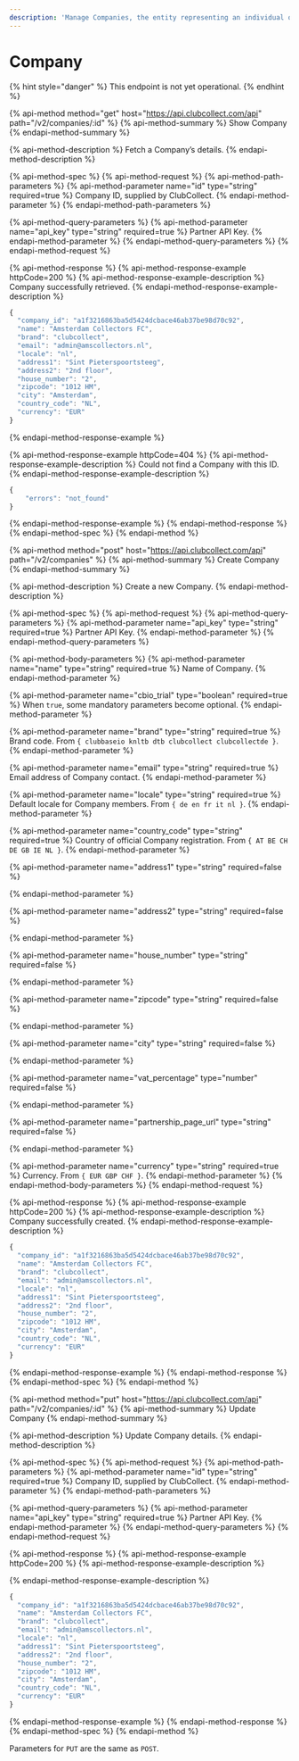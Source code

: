 ```yaml
---
description: 'Manage Companies, the entity representing an individual organisation.'
---
```


# Company

{% hint style="danger" %}
This endpoint is not yet operational. 
{% endhint %}

{% api-method method="get" host="https://api.clubcollect.com/api" path="/v2/companies/:id" %}
{% api-method-summary %}
Show Company
{% endapi-method-summary %}

{% api-method-description %}
Fetch a Company’s details.
{% endapi-method-description %}

{% api-method-spec %}
{% api-method-request %}
{% api-method-path-parameters %}
{% api-method-parameter name="id" type="string" required=true %}
Company ID, supplied by ClubCollect.
{% endapi-method-parameter %}
{% endapi-method-path-parameters %}

{% api-method-query-parameters %}
{% api-method-parameter name="api\_key" type="string" required=true %}
Partner API Key.
{% endapi-method-parameter %}
{% endapi-method-query-parameters %}
{% endapi-method-request %}

{% api-method-response %}
{% api-method-response-example httpCode=200 %}
{% api-method-response-example-description %}
Company successfully retrieved.
{% endapi-method-response-example-description %}

```javascript
{
  "company_id": "a1f3216863ba5d5424dcbace46ab37be98d70c92", 
  "name": "Amsterdam Collectors FC",
  "brand": "clubcollect",
  "email": "admin@amscollectors.nl",
  "locale": "nl",
  "address1": "Sint Pieterspoortsteeg",
  "address2": "2nd floor",
  "house_number": "2",
  "zipcode": "1012 HM",
  "city": "Amsterdam",
  "country_code": "NL",
  "currency": "EUR"
}
```
{% endapi-method-response-example %}

{% api-method-response-example httpCode=404 %}
{% api-method-response-example-description %}
Could not find a Company with this ID.
{% endapi-method-response-example-description %}

```javascript
{
    "errors": "not_found"
}
```
{% endapi-method-response-example %}
{% endapi-method-response %}
{% endapi-method-spec %}
{% endapi-method %}

{% api-method method="post" host="https://api.clubcollect.com/api" path="/v2/companies" %}
{% api-method-summary %}
Create Company
{% endapi-method-summary %}

{% api-method-description %}
Create a new Company.
{% endapi-method-description %}

{% api-method-spec %}
{% api-method-request %}
{% api-method-query-parameters %}
{% api-method-parameter name="api\_key" type="string" required=true %}
Partner API Key.
{% endapi-method-parameter %}
{% endapi-method-query-parameters %}

{% api-method-body-parameters %}
{% api-method-parameter name="name" type="string" required=true %}
Name of Company.
{% endapi-method-parameter %}

{% api-method-parameter name="cbio\_trial" type="boolean" required=true %}
When `true`, some mandatory parameters become optional.
{% endapi-method-parameter %}

{% api-method-parameter name="brand" type="string" required=true %}
Brand code. From `{ clubbaseio knltb dtb clubcollect clubcollectde }`.
{% endapi-method-parameter %}

{% api-method-parameter name="email" type="string" required=true %}
Email address of Company contact.
{% endapi-method-parameter %}

{% api-method-parameter name="locale" type="string" required=true %}
Default locale for Company members. From `{ de en fr it nl }`.
{% endapi-method-parameter %}

{% api-method-parameter name="country\_code" type="string" required=true %}
Country of official Company registration. From `{ AT BE CH DE GB IE NL }`.
{% endapi-method-parameter %}

{% api-method-parameter name="address1" type="string" required=false %}

{% endapi-method-parameter %}

{% api-method-parameter name="address2" type="string" required=false %}

{% endapi-method-parameter %}

{% api-method-parameter name="house\_number" type="string" required=false %}

{% endapi-method-parameter %}

{% api-method-parameter name="zipcode" type="string" required=false %}

{% endapi-method-parameter %}

{% api-method-parameter name="city" type="string" required=false %}

{% endapi-method-parameter %}

{% api-method-parameter name="vat\_percentage" type="number" required=false %}

{% endapi-method-parameter %}

{% api-method-parameter name="partnership\_page\_url" type="string" required=false %}

{% endapi-method-parameter %}

{% api-method-parameter name="currency" type="string" required=true %}
Currency. From `{ EUR GBP CHF }`.
{% endapi-method-parameter %}
{% endapi-method-body-parameters %}
{% endapi-method-request %}

{% api-method-response %}
{% api-method-response-example httpCode=200 %}
{% api-method-response-example-description %}
Company successfully created.
{% endapi-method-response-example-description %}

```javascript
{
  "company_id": "a1f3216863ba5d5424dcbace46ab37be98d70c92",
  "name": "Amsterdam Collectors FC",
  "brand": "clubcollect",
  "email": "admin@amscollectors.nl",
  "locale": "nl",
  "address1": "Sint Pieterspoortsteeg",
  "address2": "2nd floor",
  "house_number": "2",
  "zipcode": "1012 HM",
  "city": "Amsterdam",
  "country_code": "NL",
  "currency": "EUR"
}
```
{% endapi-method-response-example %}
{% endapi-method-response %}
{% endapi-method-spec %}
{% endapi-method %}

{% api-method method="put" host="https://api.clubcollect.com/api" path="/v2/companies/:id" %}
{% api-method-summary %}
Update Company
{% endapi-method-summary %}

{% api-method-description %}
Update Company details.
{% endapi-method-description %}

{% api-method-spec %}
{% api-method-request %}
{% api-method-path-parameters %}
{% api-method-parameter name="id" type="string" required=true %}
Company ID, supplied by ClubCollect.
{% endapi-method-parameter %}
{% endapi-method-path-parameters %}

{% api-method-query-parameters %}
{% api-method-parameter name="api\_key" type="string" required=true %}
Partner API Key.
{% endapi-method-parameter %}
{% endapi-method-query-parameters %}
{% endapi-method-request %}

{% api-method-response %}
{% api-method-response-example httpCode=200 %}
{% api-method-response-example-description %}

{% endapi-method-response-example-description %}

```javascript
{
  "company_id": "a1f3216863ba5d5424dcbace46ab37be98d70c92",
  "name": "Amsterdam Collectors FC",
  "brand": "clubcollect",
  "email": "admin@amscollectors.nl",
  "locale": "nl",
  "address1": "Sint Pieterspoortsteeg",
  "address2": "2nd floor",
  "house_number": "2",
  "zipcode": "1012 HM",
  "city": "Amsterdam",
  "country_code": "NL",
  "currency": "EUR"
}
```
{% endapi-method-response-example %}
{% endapi-method-response %}
{% endapi-method-spec %}
{% endapi-method %}

Parameters for `PUT` are the same as `POST`.

